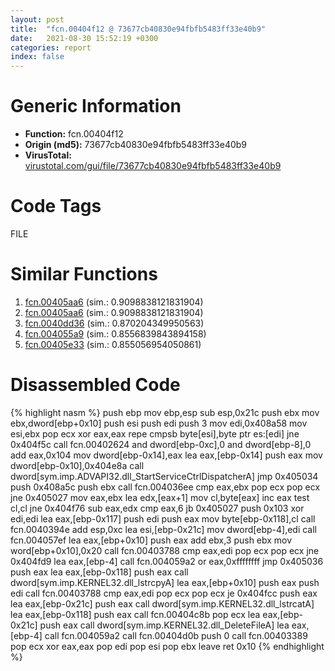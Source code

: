 ```yaml
---
layout: post
title:  "fcn.00404f12 @ 73677cb40830e94fbfb5483ff33e40b9"
date:   2021-08-30 15:52:19 +0300
categories: report
index: false
---
```


# Generic Information
- **Function:** fcn.00404f12
- **Origin (md5):** 73677cb40830e94fbfb5483ff33e40b9
- **VirusTotal:** [virustotal.com/gui/file/73677cb40830e94fbfb5483ff33e40b9][virustotal_ref]

# Code Tags
<span class="tag" id="FILE">FILE</span>


# Similar Functions

1. [fcn.00405aa6][similar_1_ref] (sim.: 0.9098838121831904)
2. [fcn.00405aa6][similar_2_ref] (sim.: 0.9098838121831904)
3. [fcn.0040dd36][similar_3_ref] (sim.: 0.870204349950563)
4. [fcn.004055a9][similar_4_ref] (sim.: 0.8556839843894158)
5. [fcn.00405e33][similar_5_ref] (sim.: 0.855056954050861)


# Disassembled Code

{% highlight nasm %}
push ebp
mov ebp,esp
sub esp,0x21c
push ebx
mov ebx,dword[ebp+0x10]
push esi
push edi
push 3
mov edi,0x408a58
mov esi,ebx
pop ecx
xor eax,eax
repe cmpsb byte[esi],byte ptr es:[edi]
jne 0x404f5c
call fcn.00402624
and dword[ebp-0xc],0
and dword[ebp-8],0
add eax,0x104
mov dword[ebp-0x14],eax
lea eax,[ebp-0x14]
push eax
mov dword[ebp-0x10],0x404e8a
call dword[sym.imp.ADVAPI32.dll_StartServiceCtrlDispatcherA]
jmp 0x405034
push 0x408a5c
push ebx
call fcn.004036ee
cmp eax,ebx
pop ecx
pop ecx
jne 0x405027
mov eax,ebx
lea edx,[eax+1]
mov cl,byte[eax]
inc eax
test cl,cl
jne 0x404f76
sub eax,edx
cmp eax,6
jb 0x405027
push 0x103
xor edi,edi
lea eax,[ebp-0x117]
push edi
push eax
mov byte[ebp-0x118],cl
call fcn.0040394e
add esp,0xc
lea esi,[ebp-0x21c]
mov dword[ebp-4],edi
call fcn.004057ef
lea eax,[ebp+0x10]
push eax
add ebx,3
push ebx
mov word[ebp+0x10],0x20
call fcn.00403788
cmp eax,edi
pop ecx
pop ecx
jne 0x404fd9
lea eax,[ebp-4]
call fcn.004059a2
or eax,0xffffffff
jmp 0x405036
push eax
lea eax,[ebp-0x118]
push eax
call dword[sym.imp.KERNEL32.dll_lstrcpyA]
lea eax,[ebp+0x10]
push eax
push edi
call fcn.00403788
cmp eax,edi
pop ecx
pop ecx
je 0x404fcc
push eax
lea eax,[ebp-0x21c]
push eax
call dword[sym.imp.KERNEL32.dll_lstrcatA]
lea eax,[ebp-0x118]
push eax
call fcn.00404c8b
pop ecx
lea eax,[ebp-0x21c]
push eax
call dword[sym.imp.KERNEL32.dll_DeleteFileA]
lea eax,[ebp-4]
call fcn.004059a2
call fcn.00404d0b
push 0
call fcn.00403389
pop ecx
xor eax,eax
pop edi
pop esi
pop ebx
leave
ret 0x10
{% endhighlight %}


[similar_1_ref]: /report/fcn.00405aa6@3f1595e66dc63331ba0930a0c79684ce
[similar_2_ref]: /report/fcn.00405aa6@4c8869bb42f854640703b6ddda29ee38
[similar_3_ref]: /report/fcn.0040dd36@4c2db4ba96e80258daff665d7d7a016a
[similar_4_ref]: /report/fcn.004055a9@858dbd4ce0c289ef03f5cd172ced5d27
[similar_5_ref]: /report/fcn.00405e33@e1c1647e2a46cfd9190abde0e66f29f3
[virustotal_ref]: https://www.virustotal.com/gui/file/73677cb40830e94fbfb5483ff33e40b9